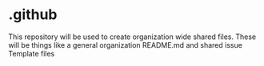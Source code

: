 # .github
This repository will be used to create organization wide shared files. These will be things like a general organization README.md and shared issue Template files
